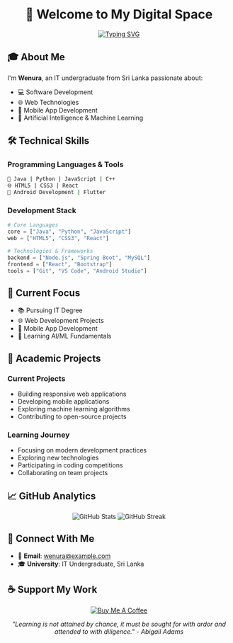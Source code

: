 
<div align="center">
  <h1>👋 Welcome to My Digital Space</h1>
  <a href="https://git.io/typing-svg">
    <img src="https://readme-typing-svg.demolab.com?font=Fira+Code&pause=1000&color=22F700&width=435&lines=IT+Undergraduate+%7C+Developer+%7C+Tech+Enthusiast" alt="Typing SVG" />
  </a>
</div>

## 🎓 About Me

I'm **Wenura**, an IT undergraduate from Sri Lanka passionate about:

- 💻 Software Development
- 🌐 Web Technologies
- 📱 Mobile App Development
- 🤖 Artificial Intelligence & Machine Learning

## 🛠️ Technical Skills

### Programming Languages & Tools
```bash
🔧 Java | Python | JavaScript | C++
🌐 HTML5 | CSS3 | React
📱 Android Development | Flutter
```

### Development Stack
```python
# Core Languages
core = ["Java", "Python", "JavaScript"]
web = ["HTML5", "CSS3", "React"]

# Technologies & Frameworks
backend = ["Node.js", "Spring Boot", "MySQL"]
frontend = ["React", "Bootstrap"]
tools = ["Git", "VS Code", "Android Studio"]
```

## 🎯 Current Focus

- 📚 Pursuing IT Degree
- 🌐 Web Development Projects
- 📱 Mobile App Development
- 🤖 Learning AI/ML Fundamentals

## 🚀 Academic Projects

### Current Projects
- Building responsive web applications
- Developing mobile applications
- Exploring machine learning algorithms
- Contributing to open-source projects

### Learning Journey
- Focusing on modern development practices
- Exploring new technologies
- Participating in coding competitions
- Collaborating on team projects

## 📈 GitHub Analytics

<div align="center">
  <img src="https://github-readme-stats.vercel.app/api?username=coffinxp&theme=vision-friendly-dark&bg_color=00000000&hide_border=true" alt="GitHub Stats" />
  <img src="https://streak-stats.demolab.com?user=coffinxp&theme=dark&card_width=450&bg_color=00000000&hide_border=true" alt="GitHub Streak" />
</div>

## 🤝 Connect With Me

- 📧 **Email**: wenura@example.com
- 🎓 **University**: IT Undergraduate, Sri Lanka

## ☕ Support My Work

<div align="center">
  <a href="https://buymeacoffee.com/wenura">
    <img src="https://img.shields.io/badge/Buy%20Me%20a%20Coffee-ffdd00?style=for-the-badge&logo=buy-me-a-coffee&logoColor=black" alt="Buy Me A Coffee" />
  </a>
</div>

<div align="center">
  <p><i>"Learning is not attained by chance, it must be sought for with ardor and attended to with diligence." - Abigail Adams</i></p>
</div>
